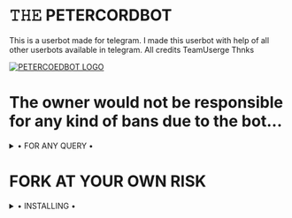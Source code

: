 

# 𝚃𝙷𝙴 PETERCORDBOT
This is a userbot made for telegram. I made this userbot with help of all other userbots available in telegram. All credits TeamUserge Thnks

[![PETERCOEDBOT LOGO](https://telegra.ph/file/b52e42266a323cbe9f849.jpg)](https://t.me/REBELBOT_SUPPORT)


# The owner would not be responsible for any kind of bans due to the bot...


<details>

  <summary> • FOR ANY QUERY • </summary>
<h2 align="center"> <a href="https://t.me/TEAMSquadUserbotSupport">‼️JOIN PETERCORDBOT SUPPORT‼️</a></h2>

</details>


# FORK AT YOUR OWN RISK

<details>

  <summary> • INSTALLING • </summary>

### The Easy Way

<h4>🎖 DEPLOY TO HEROKU 🎖</h4>

<a href="https://heroku.com/deploy?template=https://github.com/IlhamMansiez/deploy" rel="nofollow" style="background-color: initial; box-sizing: border-box; color: #0366d6; text-decoration-line: none;"><img alt="Deploy" data-canonical-src="https://www.herokucdn.com/deploy/button.svg" src="https://camo.githubusercontent.com/83b0e95b38892b49184e07ad572c94c8038323fb/68747470733a2f2f7777772e6865726f6b7563646e2e636f6d2f6465706c6f792f627574746f6e2e737667" style="border-style: none; box-sizing: initial; max-width: 100%;" /></a></div>

